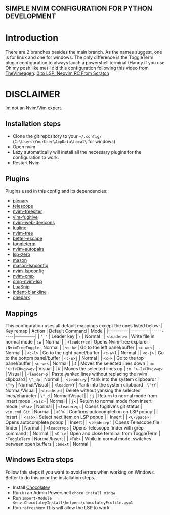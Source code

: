 ## SIMPLE NVIM CONFIGURATION FOR PYTHON DEVELOPMENT
# Introduction
There are 2 branches besides the main branch. As the names suggest, one is for linux and one for windows.
The only difference is the ToggleTerm plugin configuration to always lauch a powershell terminal (Handy if you use Oh my posh like me)
I did this configuration following this video from [TheVimeagen](https://www.youtube.com/@TheVimeagen): [0 to LSP: Neovim RC From Scratch](https://www.youtube.com/watch?v=w7i4amO_zaE)
# DISCLAIMER
Im not an Nvim/Vim expert.
## Installation steps
* Clone the git repository to your `~/.config/` (`C:\Users\YourUser\AppData\Local\` for windows)
* Open nvim
* Lazy automatically will install all the necessary plugins for the configuration to work.
* Restart Nvim
## Plugins
Plugins used in this config and its dependencies:
* [plenary](https://github.com/nvim-lua/plenary.nvim)
* [telescope](https://github.com/nvim-telescope/telescope.nvim)
* [nvim-treesiter](https://github.com/nvim-treesitter/nvim-treesitter)
* [vim-fugitive](https://github.com/tpope/vim-fugitive)
* [nvim-web-devicons](https://github.com/nvim-tree/nvim-web-devicons)
* [lualine](https://github.com/nvim-lualine/lualine.nvim)
* [nvim-tree](https://github.com/nvim-tree/nvim-tree.lua)
* [better-escape](https://github.com/max397574/better-escape.nvim)
* [toggleterm](https://github.com/akinsho/toggleterm.nvim)
* [nvim-autopairs](https://github.com/windwp/nvim-autopairs)
* [lsp-zero](https://github.com/VonHeikemen/lsp-zero.nvim)
* [mason](https://github.com/williamboman/mason.nvim)
* [mason-lspconfig](https://github.com/williamboman/mason-lspconfig.nvim)
* [nvim-lspconfig](https://github.com/neovim/nvim-lspconfig)
* [nvim-cmp](https://github.com/hrsh7th/nvim-cmp)
* [cmp-nvim-lsp](https://github.com/hrsh7th/cmp-nvim-lsp)
* [LuaSnip](https://github.com/L3MON4D3/LuaSnip)
* [indent-blankline](https://github.com/lukas-reineke/indent-blankline.nvim)
* [onedark](https://github.com/navarasu/onedark.nvim)
## Mappings
This configuration uses all default mappings except the ones listed below:
| Key remap | Action | Default Command | Mode |
|----------|----------|----------|----------|
| `" "` | Leader key | `\` | Normal |
| `<leader>w` | Write file in normal mode | `:w` | Normal |
| `<leader>ee` | Opens Nvim-tree explorer | `:NvimTreeToggle` | Normal |
| `<c-h>` | Go to the left panel/buffer | `<c-w>h` | Normal |
| `<c-l>` | Go to the right panel/buffer | `<c-w>l` | Normal |
| `<c-j>` | Go to the bottom panel/buffer | `<c-w>j` | Normal |
| `<c-k` | Go to the top panel/buffer | `<c-w>k`   | Normal |
| `J` | Moves the selected lines down | `:m '>+1<CR>gv=gv` | Visual |
| `K` | Moves the selected lines up | `:m '>-2<CR>gv=gv` | Visual |
| `<leader>p` | Paste yanked lines without replacing the nvim clipboard | `\"_dp` | Normal |
| `<leader>y` | Yank into the system clipboardr | `\"+y` | Normal/Visual |
| `<leader>Y` | Yank into the system clipboard | `\"+Y` | Normal/Visual |
| `<leader>d` | Delete without yanking the selected lines/character | `\"_d` | Normal/Visual |
| `jj` | Return to normal mode from insert mode | `<Esc>` | Normal |
| `jk` | Return to normal mode from insert mode | `<Esc>` | Normal |
| `<leader>gs` | Opens fugitive's git status | ` vim.cmd.Git` | Normal |
| `<CR>` | Confirms autocompletion on LSP popup |  | Insert |
| `<Tab>` | Select next item on LSP popup |  | Insert |
| `<C-Space>` | Opens autocomplete popup |  | Insert |
| `<leader>pf` | Opens Telescope file finder |  | Normal |
| `<leader>ps` | Opens Telescope finder with grep command |  | Normal |
| `<C-\>` | Open and close terminal from ToggleTerm | `:ToggleTerm` | Normal/Insert |
| `<Tab>` | While in normal mode, switches between open buffers | `:bnext` | Normal |
## Windows Extra steps
Follow this steps if you want to avoid errors when working on Windows. Better to do this prior the installation steps.
* Install [Chocolatey](https://chocolatey.org/install)
* Run in an Admin Powershell `choco install mingw`
* Run `Import-Module $env:ChocolateyInstall\helpers\chocolateyProfile.psm1`
* Run `refreshenv`
This will allow the LSP to work.
